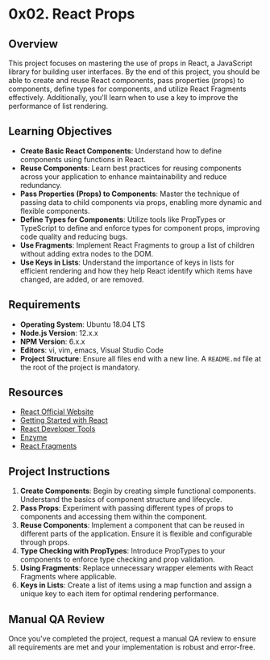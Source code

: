 # 0x02. React Props

## Overview

This project focuses on mastering the use of props in React, a JavaScript library for building user interfaces. By the end of this project, you should be able to create and reuse React components, pass properties (props) to components, define types for components, and utilize React Fragments effectively. Additionally, you'll learn when to use a key to improve the performance of list rendering.

## Learning Objectives

- **Create Basic React Components**: Understand how to define components using functions in React.
- **Reuse Components**: Learn best practices for reusing components across your application to enhance maintainability and reduce redundancy.
- **Pass Properties (Props) to Components**: Master the technique of passing data to child components via props, enabling more dynamic and flexible components.
- **Define Types for Components**: Utilize tools like PropTypes or TypeScript to define and enforce types for component props, improving code quality and reducing bugs.
- **Use Fragments**: Implement React Fragments to group a list of children without adding extra nodes to the DOM.
- **Use Keys in Lists**: Understand the importance of keys in lists for efficient rendering and how they help React identify which items have changed, are added, or are removed.

## Requirements

- **Operating System**: Ubuntu 18.04 LTS
- **Node.js Version**: 12.x.x
- **NPM Version**: 6.x.x
- **Editors**: vi, vim, emacs, Visual Studio Code
- **Project Structure**: Ensure all files end with a new line. A `README.md` file at the root of the project is mandatory.

## Resources

- [React Official Website](https://reactjs.org/)
- [Getting Started with React](https://reactjs.org/docs/getting-started.html)
- [React Developer Tools](https://reactjs.org/blog/2015/09/02/new-react-developer-tools.html)
- [Enzyme](https://enzymejs.github.io/enzyme/)
- [React Fragments](https://reactjs.org/docs/fragments.html)

## Project Instructions

1. **Create Components**: Begin by creating simple functional components. Understand the basics of component structure and lifecycle.
2. **Pass Props**: Experiment with passing different types of props to components and accessing them within the component.
3. **Reuse Components**: Implement a component that can be reused in different parts of the application. Ensure it is flexible and configurable through props.
4. **Type Checking with PropTypes**: Introduce PropTypes to your components to enforce type checking and prop validation.
5. **Using Fragments**: Replace unnecessary wrapper elements with React Fragments where applicable.
6. **Keys in Lists**: Create a list of items using a map function and assign a unique key to each item for optimal rendering performance.

## Manual QA Review

Once you've completed the project, request a manual QA review to ensure all requirements are met and your implementation is robust and error-free.
